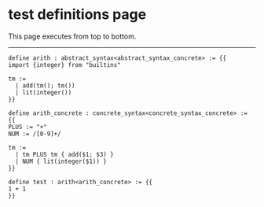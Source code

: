 # test definitions page

This page executes from top to bottom.

---

```lvca
define arith : abstract_syntax<abstract_syntax_concrete> := {{
import {integer} from "builtins"

tm :=
  | add(tm(); tm())
  | lit(integer())
}}
```

```
define arith_concrete : concrete_syntax<concrete_syntax_concrete> := {{
PLUS := "+"
NUM := /[0-9]+/

tm :=
  | tm PLUS tm { add($1; $3) }
  | NUM { lit(integer($1)) }
}}
```

```lvca
define test : arith<arith_concrete> := {{
1 + 1
}}
```
